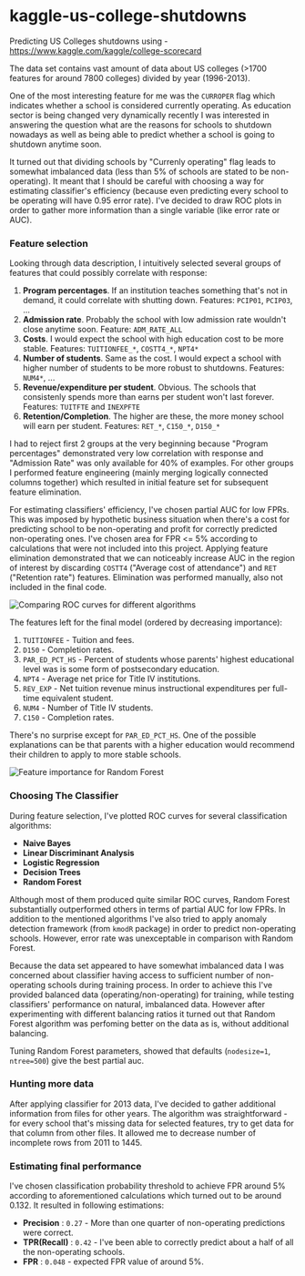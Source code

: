 # kaggle-us-college-shutdowns
Predicting US Colleges shutdowns using - https://www.kaggle.com/kaggle/college-scorecard

The data set contains vast amount of data about US colleges (>1700 features for around 7800 colleges) divided by year (1996-2013).

One of the most interesting feature for me was the `CURROPER` flag which indicates whether a school is considered currently operating. As education sector is being changed very dynamically recently I was interested in answering the question what are the reasons for schools to shutdown nowadays as well as being able to predict whether a school is going to shutdown anytime soon.

It turned out that dividing schools by "Currenly operating" flag leads to somewhat imbalanced data (less than 5% of schools are stated to be non-operating). It meant that I should be careful with choosing a way for estimating classifier's efficiency (because even predicting every school to be operating will have 0.95 error rate). I've decided to draw ROC plots in order to gather more information than a single variable (like error rate or AUC).

### Feature selection

Looking through data description, I intuitively selected several groups of features that could possibly correlate with response:

1. **Program percentages**. If an institution teaches something that's not in demand, it could correlate with shutting down. Features: `PCIP01`, `PCIP03`, ...
2. **Admission rate**. Probably the school with low admission rate wouldn't close anytime soon. Feature: `ADM_RATE_ALL`
3. **Costs**. I would expect the school with high education cost to be more stable. Features: `TUITIONFEE_*`, `COSTT4_*`, `NPT4*`
4. **Number of students**. Same as the cost. I would expect a school with higher number of students to be more robust to shutdowns. Features: `NUM4*`, ...
5. **Revenue/expenditure per student**. Obvious. The schools that consistenly spends more than earns per student won't last forever. Features: `TUITFTE` and `INEXPFTE`
6. **Retention/Completion**. The higher are these, the more money school will earn per student. Features: `RET_*`, `C150_*`, `D150_*`

I had to reject first 2 groups at the very beginning because "Program percentages" demonstrated very low correlation with response and "Admission Rate" was only available for 40% of examples. For other groups I performed feature engineering (mainly merging logically connected columns together) which resulted in initial feature set for subsequent feature elimination.

For estimating classifiers' efficiency, I've chosen partial AUC for low FPRs. This was imposed by hypothetic business situation when there's a cost for predicting school to be non-operating and profit for correctly predicted non-operating ones. I've chosen area for FPR <= 5% according to calculations that were not included into this project.
Applying feature elimination demonstrated that we can noticeably increase AUC in the region of interest by discarding `COSTT4` ("Average cost of attendance") and `RET` ("Retention rate") features. Elimination was performed manually, also not included in the final code.

![Comparing ROC curves for different algorithms](https://raw.githubusercontent.com/AnatoliiStepaniuk/kaggle-us-college-shutdowns/master/roc-curves.png)


The features left for the final model (ordered by decreasing importance):

1. `TUITIONFEE` - Tuition and fees.
2. `D150` - Completion rates.
3. `PAR_ED_PCT_HS` - Percent of students whose parents' highest educational level was is some form of postsecondary education.
4. `NPT4` - Average net price for Title IV institutions.
5. `REV_EXP` - Net tuition revenue minus instructional expenditures per full-time equivalent student.
6. `NUM4` - Number of Title IV students.
7. `C150` - Completion rates.

There's no surprise except for `PAR_ED_PCT_HS`. One of the possible explanations can be that parents with a higher education would recommend their children to apply to more stable schools.

![Feature importance for Random Forest](https://raw.githubusercontent.com/AnatoliiStepaniuk/kaggle-us-college-shutdowns/master/feature-importance.png)

### Choosing The Classifier

During feature selection, I've plotted ROC curves for several classification algorithms: 

- **Naive Bayes**
- **Linear Discriminant Analysis**
- **Logistic Regression**
- **Decision Trees**
- **Random Forest**

Although most of them produced quite similar ROC curves, Random Forest substantially outperformed others in terms of partial AUC for low FPRs. In addition to the mentioned algorithms I've also tried to apply anomaly detection framework (from `kmodR` package) in order to predict non-operating schools. However, error rate was unexceptable in comparison with Random Forest.

Because the data set appeared to have somewhat imbalanced data I was concerned about classifier having access to sufficient number of non-operating schools during training process. In order to achieve this I've provided balanced data (operating/non-operating) for training, while testing classifiers' performance on natural, imbalanced data. However after experimenting with different balancing ratios it turned out that Random Forest algorithm was perfoming better on the data as is, without additional balancing.

Tuning Random Forest parameters, showed that defaults (`nodesize=1`, `ntree=500`) give the best partial auc.

### Hunting more data

After applying classifier for 2013 data, I've decided to gather additional information from files for other years. The algorithm was straightforward - for every school that's missing data for selected features, try to get data for that column from other files. It allowed me to decrease number of incomplete rows from 2011 to 1445.

### Estimating final performance

I've chosen classification probability threshold to achieve FPR around 5% according to aforementioned calculations which turned out to be around 0.132.
It resulted in following estimations:

- **Precision** : `0.27` - More than one quarter of non-operating predictions were correct.
- **TPR(Recall)** : `0.42` - I've been able to correctly predict about a half of all the non-operating schools.
- **FPR** : `0.048` - expected FPR value of around 5%.
